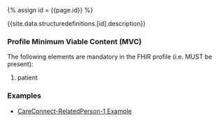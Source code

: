 
{% assign id = {{page.id}} %}

{{site.data.structuredefinitions.[id].description}}

### Profile Minimum Viable Content (MVC) ###

The following elements are mandatory in the FHIR profile (i.e. MUST be present):

1.	patient

### Examples ###

- [CareConnect-RelatedPerson-1 Example](CareConnect-RelatedPerson-Example-1.html)
